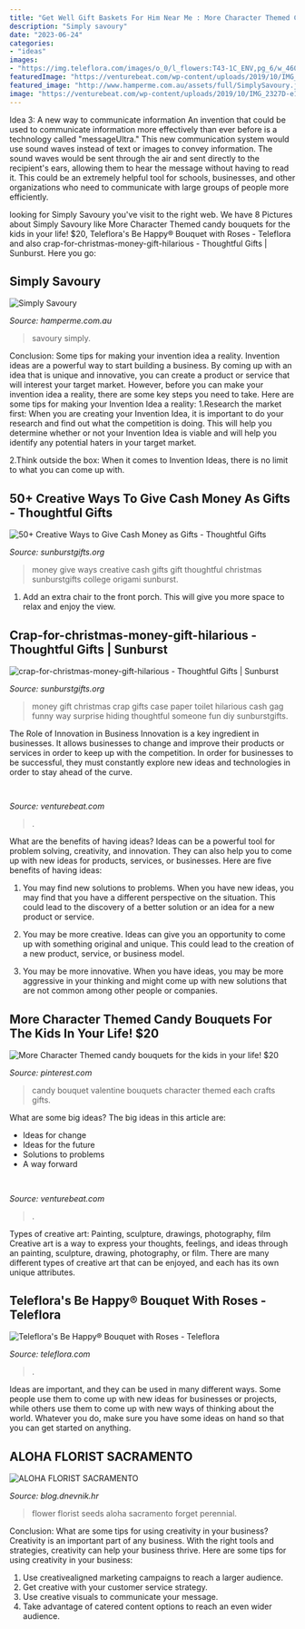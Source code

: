 ```yaml
---
title: "Get Well Gift Baskets For Him Near Me : More Character Themed Candy Bouquets For The Kids In Your Life! $20"
description: "Simply savoury"
date: "2023-06-24"
categories:
- "ideas"
images:
- "https://img.teleflora.com/images/o_0/l_flowers:T43-1C_ENV,pg_6/w_460,h_460,cs_no_cmyk,c_pad/f_jpg,q_auto:eco,e_sharpen:200/flowers/T43-1C_ENV/Teleflora&#039;sBeHappy®BouquetPM"
featuredImage: "https://venturebeat.com/wp-content/uploads/2019/10/IMG_2327D-e1572537370560.jpeg"
featured_image: "http://www.hamperme.com.au/assets/full/SimplySavoury.jpg"
image: "https://venturebeat.com/wp-content/uploads/2019/10/IMG_2327D-e1572537370560.jpeg"
---
```



Idea 3: A new way to communicate information
An invention that could be used to communicate information more effectively than ever before is a technology called "messageUltra." This new communication system would use sound waves instead of text or images to convey information. The sound waves would be sent through the air and sent directly to the recipient's ears, allowing them to hear the message without having to read it. This could be an extremely helpful tool for schools, businesses, and other organizations who need to communicate with large groups of people more efficiently.

	

		
looking for Simply Savoury you've visit to the right web. We have 8 Pictures about Simply Savoury like More Character Themed candy bouquets for the kids in your life! $20, Teleflora&#039;s Be Happy® Bouquet with Roses - Teleflora and also crap-for-christmas-money-gift-hilarious - Thoughtful Gifts | Sunburst. Here you go:
		
    
## Simply Savoury

<img loading=lazy src="http://www.hamperme.com.au/assets/full/SimplySavoury.jpg" onerror="this.onerror=null;this.src='https://tse4.mm.bing.net/th?id=OIP.1UBsDFTx6xR3OdLjHIL9ewHaHZ&amp;pid=15.1';" alt="Simply Savoury">

_Source: hamperme.com.au_

>savoury simply. 

	

Conclusion: Some tips for making your invention idea a reality.
Invention ideas are a powerful way to start building a business. By coming up with an idea that is unique and innovative, you can create a product or service that will interest your target market. However, before you can make your invention idea a reality, there are some key steps you need to take. Here are some tips for making your Invention Idea a reality:
1.Research the market first: When you are creating your Invention Idea, it is important to do your research and find out what the competition is doing. This will help you determine whether or not your Invention Idea is viable and will help you identify any potential haters in your target market.

2.Think outside the box: When it comes to Invention Ideas, there is no limit to what you can come up with.

    
## 50+ Creative Ways To Give Cash Money As Gifts - Thoughtful Gifts

<img loading=lazy src="http://www.sunburstgifts.org/wp-content/uploads/2016/02/money.jpg" onerror="this.onerror=null;this.src='https://tse4.mm.bing.net/th?id=OIP.OA6G2cV1dRVTDLxZwo7JtAHaD2&amp;pid=15.1';" alt="50+ Creative Ways to Give Cash Money as Gifts - Thoughtful Gifts">

_Source: sunburstgifts.org_

>money give ways creative cash gifts gift thoughtful christmas sunburstgifts college origami sunburst. 

	

1. Add an extra chair to the front porch. This will give you more space to relax and enjoy the view. 

    
## Crap-for-christmas-money-gift-hilarious - Thoughtful Gifts | Sunburst

<img loading=lazy src="https://www.sunburstgifts.org/wp-content/uploads/2015/10/crap-for-christmas-money-gift-hilarious.png" onerror="this.onerror=null;this.src='https://tse3.mm.bing.net/th?id=OIP.4tT3Ry7jlF7GdMburlPekwAAAA&amp;pid=15.1';" alt="crap-for-christmas-money-gift-hilarious - Thoughtful Gifts | Sunburst">

_Source: sunburstgifts.org_

>money gift christmas crap gifts case paper toilet hilarious cash gag funny way surprise hiding thoughtful someone fun diy sunburstgifts. 

	

The Role of Innovation in Business
Innovation is a key ingredient in businesses. It allows businesses to change and improve their products or services in order to keep up with the competition. In order for businesses to be successful, they must constantly explore new ideas and technologies in order to stay ahead of the curve.

    
## 

<img loading=lazy src="https://venturebeat.com/wp-content/uploads/2019/10/IMG_2327D-e1572537370560.jpeg" onerror="this.onerror=null;this.src='https://tse3.mm.bing.net/th?id=OIP.C1XYG7vkAS1N_UWOfyogOAHaEK&amp;pid=15.1';" alt="">

_Source: venturebeat.com_

>. 

	

What are the benefits of having ideas?
Ideas can be a powerful tool for problem solving, creativity, and innovation. They can also help you to come up with new ideas for products, services, or businesses. Here are five benefits of having ideas:
1. You may find new solutions to problems. When you have new ideas, you may find that you have a different perspective on the situation. This could lead to the discovery of a better solution or an idea for a new product or service.

2. You may be more creative. Ideas can give you an opportunity to come up with something original and unique. This could lead to the creation of a new product, service, or business model.

3. You may be more innovative. When you have ideas, you may be more aggressive in your thinking and might come up with new solutions that are not common among other people or companies.

    
## More Character Themed Candy Bouquets For The Kids In Your Life! $20

<img loading=lazy src="https://s-media-cache-ak0.pinimg.com/736x/46/fd/de/46fddef31aa2e041cce36bd305217847.jpg" onerror="this.onerror=null;this.src='https://tse1.mm.bing.net/th?id=OIP.BtKlyECzmKTj-JHg538JngHaJ5&amp;pid=15.1';" alt="More Character Themed candy bouquets for the kids in your life! $20">

_Source: pinterest.com_

>candy bouquet valentine bouquets character themed each crafts gifts. 

	

What are some big ideas?
The big ideas in this article are: 
- Ideas for change 
- Ideas for the future 
- Solutions to problems
- A way forward

    
## 

<img loading=lazy src="https://venturebeat.com/wp-content/uploads/2019/11/photoshopipad.jpg" onerror="this.onerror=null;this.src='https://tse4.mm.bing.net/th?id=OIP.z0Cxihs-U0tIJIaoh2pT5AHaFw&amp;pid=15.1';" alt="">

_Source: venturebeat.com_

>. 

	

Types of creative art: Painting, sculpture, drawings, photography, film
Creative art is a way to express your thoughts, feelings, and ideas through an painting, sculpture, drawing, photography, or film. There are many different types of creative art that can be enjoyed, and each has its own unique attributes.

    
## Teleflora&#039;s Be Happy® Bouquet With Roses - Teleflora

<img loading=lazy src="https://img.teleflora.com/images/o_0/l_flowers:T43-1C_ENV,pg_6/w_460,h_460,cs_no_cmyk,c_pad/f_jpg,q_auto:eco,e_sharpen:200/flowers/T43-1C_ENV/Teleflora&#039;sBeHappy®BouquetPM" onerror="this.onerror=null;this.src='https://tse3.mm.bing.net/th?id=OIP.QKhQb0xhFeM0DzOHTHEuogAAAA&amp;pid=15.1';" alt="Teleflora&#039;s Be Happy® Bouquet with Roses - Teleflora">

_Source: teleflora.com_

>. 

	

Ideas are important, and they can be used in many different ways. Some people use them to come up with new ideas for businesses or projects, while others use them to come up with new ways of thinking about the world. Whatever you do, make sure you have some ideas on hand so that you can get started on anything.

    
## ALOHA FLORIST SACRAMENTO

<img loading=lazy src="http://bit.ly/qBorpc" onerror="this.onerror=null;this.src='https://tse1.mm.bing.net/th?id=OIP.j-0wp0Ypet2ReVcfsp-IVwAAAA&amp;pid=15.1';" alt="ALOHA FLORIST SACRAMENTO">

_Source: blog.dnevnik.hr_

>flower florist seeds aloha sacramento forget perennial. 

	

Conclusion: What are some tips for using creativity in your business?
Creativity is an important part of any business. With the right tools and strategies, creativity can help your business thrive. Here are some tips for using creativity in your business: 
1. Use creativealigned marketing campaigns to reach a larger audience.
2. Get creative with your customer service strategy.
3. Use creative visuals to communicate your message.
4. Take advantage of catered content options to reach an even wider audience.

